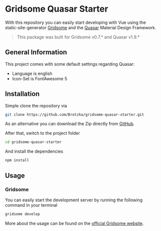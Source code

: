 # Gridsome Quasar Starter

With this repository you can easily start developing with Vue using the static-site-generator [Gridsome](https://gridsome.org/)  and the [Quasar](https://quasar.dev/) Material Design Framework.

> This package was built for Gridsome v0.7.* and Quasar v1.9.*

## General Information

This project comes with some default settings regarding Quasar:

- Language is english
- Icon-Set is FontAwesome 5

## Installation

Simple clone the repository via 

```bash
git clone https://github.com/Brotzka/gridsome-quasar-starter.git
```

As an alternative you can download the Zip directly from [GitHub](https://github.com/Brotzka/gridsome-quasar-starter).

After that, switch to the project folder

```bash
cd gridsome-quasar-starter
```

And install the dependencies

```bash
npm install
```

## Usage

### Gridsome

You can easily start the development server by running the following command in your terminal

```bash
gridsome develop
```

More about the usage can be found on the [official Gridsome website](https://gridsome.org/docs/#3-next-steps).